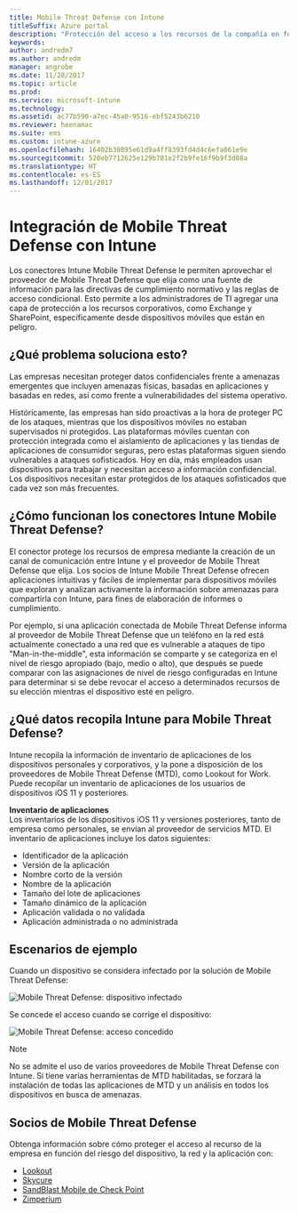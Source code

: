 ```yaml
---
title: Mobile Threat Defense con Intune
titleSuffix: Azure portal
description: "Protección del acceso a los recursos de la compañía en función del riesgo del dispositivo"
keywords: 
author: andredm7
ms.author: andredm
manager: angrobe
ms.date: 11/28/2017
ms.topic: article
ms.prod: 
ms.service: microsoft-intune
ms.technology: 
ms.assetid: ac77b590-a7ec-45a0-9516-ebf5243b6210
ms.reviewer: heenamac
ms.suite: ems
ms.custom: intune-azure
ms.openlocfilehash: 16402b30895e61d9a4ff8393fd4d4c6efa061e9e
ms.sourcegitcommit: 520eb7712625e129b781e2f2b9fe16f9b9f3d08a
ms.translationtype: HT
ms.contentlocale: es-ES
ms.lasthandoff: 12/01/2017
---
```

# <a name="mobile-threat-defense-integration-with-intune"></a>Integración de Mobile Threat Defense con Intune


Los conectores Intune Mobile Threat Defense le permiten aprovechar el proveedor de Mobile Threat Defense que elija como una fuente de información para las directivas de cumplimiento normativo y las reglas de acceso condicional. Esto permite a los administradores de TI agregar una capa de protección a los recursos corporativos, como Exchange y SharePoint, específicamente desde dispositivos móviles que están en peligro.

## <a name="what-problem-does-this-solve"></a>¿Qué problema soluciona esto?

Las empresas necesitan proteger datos confidenciales frente a amenazas emergentes que incluyen amenazas físicas, basadas en aplicaciones y basadas en redes, así como frente a vulnerabilidades del sistema operativo.

Históricamente, las empresas han sido proactivas a la hora de proteger PC de los ataques, mientras que los dispositivos móviles no estaban supervisados ni protegidos. Las plataformas móviles cuentan con protección integrada como el aislamiento de aplicaciones y las tiendas de aplicaciones de consumidor seguras, pero estas plataformas siguen siendo vulnerables a ataques sofisticados. Hoy en día, más empleados usan dispositivos para trabajar y necesitan acceso a información confidencial. Los dispositivos necesitan estar protegidos de los ataques sofisticados que cada vez son más frecuentes.

## <a name="how-the-intune-mobile-threat-defense-connectors-work"></a>¿Cómo funcionan los conectores Intune Mobile Threat Defense?

El conector protege los recursos de empresa mediante la creación de un canal de comunicación entre Intune y el proveedor de Mobile Threat Defense que elija. Los socios de Intune Mobile Threat Defense ofrecen aplicaciones intuitivas y fáciles de implementar para dispositivos móviles que exploran y analizan activamente la información sobre amenazas para compartirla con Intune, para fines de elaboración de informes o cumplimiento. 

Por ejemplo, si una aplicación conectada de Mobile Threat Defense informa al proveedor de Mobile Threat Defense que un teléfono en la red está actualmente conectado a una red que es vulnerable a ataques de tipo "Man-in-the-middle", esta información se comparte y se categoriza en el nivel de riesgo apropiado (bajo, medio o alto), que después se puede comparar con las asignaciones de nivel de riesgo configuradas en Intune para determinar si se debe revocar el acceso a determinados recursos de su elección mientras el dispositivo esté en peligro.

## <a name="what-data-does-intune-collect-for-mobile-threat-defense"></a>¿Qué datos recopila Intune para Mobile Threat Defense?

Intune recopila la información de inventario de aplicaciones de los dispositivos personales y corporativos, y la pone a disposición de los proveedores de Mobile Threat Defense (MTD), como Lookout for Work. Puede recopilar un inventario de aplicaciones de los usuarios de dispositivos iOS 11 y posteriores.

**Inventario de aplicaciones**  
Los inventarios de los dispositivos iOS 11 y versiones posteriores, tanto de empresa como personales, se envían al proveedor de servicios MTD. El inventario de aplicaciones incluye los datos siguientes:

 - Identificador de la aplicación
 - Versión de la aplicación
 - Nombre corto de la versión
 - Nombre de la aplicación
 - Tamaño del lote de aplicaciones
 - Tamaño dinámico de la aplicación
 - Aplicación validada o no validada
 - Aplicación administrada o no administrada

## <a name="sample-scenarios"></a>Escenarios de ejemplo

Cuando un dispositivo se considera infectado por la solución de Mobile Threat Defense:

![Mobile Threat Defense: dispositivo infectado](./media/MTD-image-1.png)

Se concede el acceso cuando se corrige el dispositivo:

![Mobile Threat Defense: acceso concedido](./media/MTD-image-2.png)

> [!NOTE] 
> No se admite el uso de varios proveedores de Mobile Threat Defense con Intune. Si tiene varias herramientas de MTD habilitadas, se forzará la instalación de todas las aplicaciones de MTD y un análisis en todos los dispositivos en busca de amenazas.

## <a name="mobile-threat-defense-partners"></a>Socios de Mobile Threat Defense

Obtenga información sobre cómo proteger el acceso al recurso de la empresa en función del riesgo del dispositivo, la red y la aplicación con:

- [Lookout](lookout-mobile-threat-defense-connector.md)
- [Skycure](skycure-mobile-threat-defense-connector.md)
- [SandBlast Mobile de Check Point](checkpoint-sandblast-mobile-mobile-threat-defense-connector.md)
- [Zimperium](zimperium-mobile-threat-defense-connector.md)
